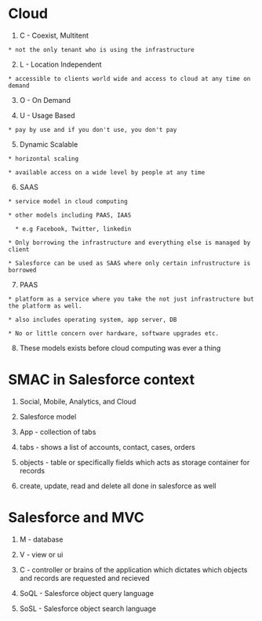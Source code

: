 # Cloud 

  1. C - Coexist, Multitent

    * not the only tenant who is using the infrastructure 

  2. L - Location Independent

    * accessible to clients world wide and access to cloud at any time on demand

  3. O - On Demand

  4. U - Usage Based

    * pay by use and if you don't use, you don't pay

  5. Dynamic Scalable 

    * horizontal scaling

    * available access on a wide level by people at any time

  6. SAAS

    * service model in cloud computing

    * other models including PAAS, IAAS

      * e.g Facebook, Twitter, linkedin

    * Only borrowing the infrastructure and everything else is managed by client

    * Salesforce can be used as SAAS where only certain infrustructure is borrowed

  7. PAAS

    * platform as a service where you take the not just infrastructure but the platform as well.

    * also includes operating system, app server, DB

    * No or little concern over hardware, software upgrades etc. 

  8. These models exists before cloud computing was ever a thing

# SMAC in Salesforce context

  1. Social, Mobile, Analytics, and Cloud 

  2. Salesforce model

  3. App - collection of tabs

  4. tabs - shows a list of accounts, contact, cases, orders

  5. objects - table or specifically fields which acts as storage container for records

  6. create, update, read and delete all done in salesforce as well

# Salesforce and MVC 

  1. M - database 

  2. V - view or ui 

  3. C - controller or brains of the application which dictates which objects and records are requested and recieved 

  4. SoQL - Salesforce object query language

  5. SoSL - Salesforce object search language 

